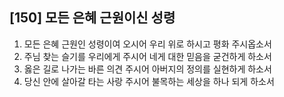 ## [150] 모든 은혜 근원이신 성령

1) 모든 은혜 근원인 성령이여 오시어 우리 위로 하시고 평화 주시옵소서  
2) 주님 찾는 슬기를 우리에게 주시어 네게 대한 믿음을 굳건하게 하소서  
3) 옳은 길로 나가는 바른 의견 주시어 아버지의 정의를 실현하게 하소서  
4) 당신 안에 살아갈 타는 사랑 주시어 불목하는 세상을 하나 되게 하소서
